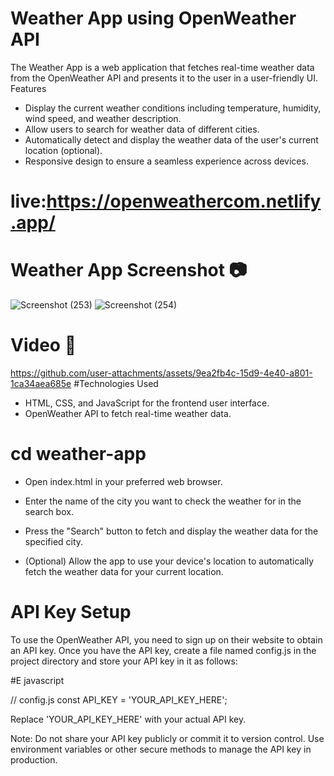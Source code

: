 # Weather App using OpenWeather API
The Weather App is a web application that fetches real-time weather data from the OpenWeather API and presents it to the user in a user-friendly UI. Features
- Display the current weather conditions including temperature, humidity, wind speed, and weather description.
- Allow users to search for weather data of different cities.
- Automatically detect and display the weather data of the user's current location (optional).
- Responsive design to ensure a seamless experience across devices.

# live:https://openweathercom.netlify.app/
# Weather App Screenshot 📷
![Screenshot (253)](https://github.com/user-attachments/assets/05d13990-a943-45b2-b385-bd2cc8eb4aae)
![Screenshot (254)](https://github.com/user-attachments/assets/79c035b1-2355-4b73-8c52-7ccdc2dc33f9)

# Video 🎥


https://github.com/user-attachments/assets/9ea2fb4c-15d9-4e40-a801-1ca34aea685e
#Technologies Used
- HTML, CSS, and JavaScript for the frontend user interface.
- OpenWeather API to fetch real-time weather data.

# cd weather-app
- Open index.html in your preferred web browser.

- Enter the name of the city you want to check the weather for in the search box.

- Press the "Search" button to fetch and display the weather data for the specified city.

- (Optional) Allow the app to use your device's location to automatically fetch the weather data for your current location.

# API Key Setup
To use the OpenWeather API, you need to sign up on their website to obtain an API key. Once you have the API key, create a file named config.js in the project directory and store your API key in it as follows:

#E javascript

// config.js const API_KEY = 'YOUR_API_KEY_HERE';

Replace 'YOUR_API_KEY_HERE' with your actual API key.

Note: Do not share your API key publicly or commit it to version control. Use environment variables or other secure methods to manage the API key in production.

